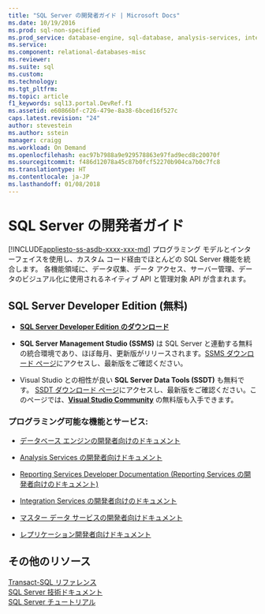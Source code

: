 ```yaml
---
title: "SQL Server の開発者ガイド | Microsoft Docs"
ms.date: 10/19/2016
ms.prod: sql-non-specified
ms.prod_service: database-engine, sql-database, analysis-services, integration-services, reporting-services, master-data-services
ms.service: 
ms.component: relational-databases-misc
ms.reviewer: 
ms.suite: sql
ms.custom: 
ms.technology: 
ms.tgt_pltfrm: 
ms.topic: article
f1_keywords: sql13.portal.DevRef.f1
ms.assetid: e60866bf-c726-479e-8a38-6bced16f527c
caps.latest.revision: "24"
author: stevestein
ms.author: sstein
manager: craigg
ms.workload: On Demand
ms.openlocfilehash: eac97b7988a9e929578863e97fad9ecd8c20070f
ms.sourcegitcommit: f486d12078a45c87b0fcf52270b904ca7b0c7fc8
ms.translationtype: HT
ms.contentlocale: ja-JP
ms.lasthandoff: 01/08/2018
---
```

# <a name="developer-guides-for-sql-server"></a>SQL Server の開発者ガイド
[!INCLUDE[appliesto-ss-asdb-xxxx-xxx-md](../includes/appliesto-ss-asdb-xxxx-xxx-md.md)] プログラミング モデルとインターフェイスを使用し、カスタム コード経由でほとんどの SQL Server 機能を統合します。 各機能領域に、データ収集、データ アクセス、サーバー管理、データのビジュアル化に使用されるネイティブ API と管理対象 API が含まれます。  
  
## <a name="sql-server-developer-edition-free"></a>SQL Server Developer Edition (無料)

- [**SQL Server Developer Edition のダウンロード**](https://my.visualstudio.com/Downloads?q=SQL%20Server%20Developer)

- **SQL Server Management Studio (SSMS)** は SQL Server と連動する無料の統合環境であり、ほぼ毎月、更新版がリリースされます。[SSMS ダウンロード ページ](../ssms/download-sql-server-management-studio-ssms.md)にアクセスし、最新版をご確認ください。

- Visual Studio との相性が良い **SQL Server Data Tools (SSDT)** も無料です。 [SSDT ダウンロード ページ](../ssdt/download-sql-server-data-tools-ssdt.md)にアクセスし、最新版をご確認ください。このページでは、**[Visual Studio Community](https://www.visualstudio.com/products/visual-studio-community-vs.aspx)** の無料版も入手できます。

  
### <a name="programmable-features-and-services"></a>プログラミング可能な機能とサービス: 
 - [データベース エンジンの開発者向けのドキュメント](../relational-databases/database-engine-developer-documentation.md)  
  
 - [Analysis Services の開発者向けドキュメント](../analysis-services/analysis-services-developer-documentation.md)  
  
 - [Reporting Services Developer Documentation (Reporting Services の開発者向けのドキュメント)](../reporting-services/reporting-services-developer-documentation.md)  
  
 - [Integration Services の開発者向けのドキュメント](../integration-services/integration-services-developer-documentation.md)  
  
 - [マスター データ サービスの開発者向けドキュメント](../master-data-services/develop/master-data-services-developer-documentation.md)  
  
 - [レプリケーション開発者向けドキュメント](../relational-databases/replication/concepts/replication-developer-documentation.md)  
  
## <a name="more-resources"></a>その他のリソース 

 [Transact-SQL リファレンス](../t-sql/language-reference.md)   
 [SQL Server 技術ドキュメント](../sql-server/sql-server-technical-documentation.md)   
 [SQL Server チュートリアル](../sql-server/tutorials-for-sql-server-2016.md)  
  
